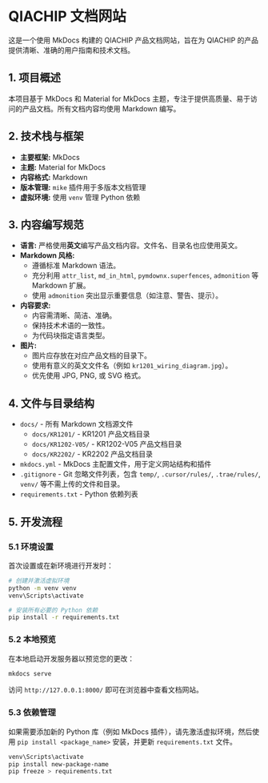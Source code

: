 # QIACHIP 文档网站
这是一个使用 MkDocs 构建的 QIACHIP 产品文档网站，旨在为 QIACHIP 的产品提供清晰、准确的用户指南和技术文档。

## 1. 项目概述

本项目基于 MkDocs 和 Material for MkDocs 主题，专注于提供高质量、易于访问的产品文档。所有文档内容均使用 Markdown 编写。

## 2. 技术栈与框架

- **主要框架:** MkDocs
- **主题:** Material for MkDocs
- **内容格式:** Markdown
- **版本管理:** `mike` 插件用于多版本文档管理
- **虚拟环境:** 使用 `venv` 管理 Python 依赖

## 3. 内容编写规范

- **语言:** 严格使用**英文**编写产品文档内容。文件名、目录名也应使用英文。
- **Markdown 风格:**
    - 遵循标准 Markdown 语法。
    - 充分利用 `attr_list`, `md_in_html`, `pymdownx.superfences`, `admonition` 等 Markdown 扩展。
    - 使用 `admonition` 突出显示重要信息（如注意、警告、提示）。
- **内容要求:**
    - 内容需清晰、简洁、准确。
    - 保持技术术语的一致性。
    - 为代码块指定语言类型。
- **图片:**
    - 图片应存放在对应产品文档的目录下。
    - 使用有意义的英文文件名（例如 `kr1201_wiring_diagram.jpg`）。
    - 优先使用 JPG, PNG, 或 SVG 格式。

## 4. 文件与目录结构

- `docs/` - 所有 Markdown 文档源文件
  - `docs/KR1201/` - KR1201 产品文档目录
  - `docs/KR1202-V05/` - KR1202-V05 产品文档目录
  - `docs/KR2202/` - KR2202 产品文档目录
- `mkdocs.yml` - MkDocs 主配置文件，用于定义网站结构和插件
- `.gitignore` - Git 忽略文件列表，包含 `temp/`, `.cursor/rules/`, `.trae/rules/`, `venv/` 等不需上传的文件和目录。
- `requirements.txt` - Python 依赖列表

## 5. 开发流程

### 5.1 环境设置

首次设置或在新环境进行开发时：

```bash
# 创建并激活虚拟环境
python -m venv venv
venv\Scripts\activate

# 安装所有必要的 Python 依赖
pip install -r requirements.txt
```

### 5.2 本地预览

在本地启动开发服务器以预览您的更改：

```bash
mkdocs serve
```

访问 `http://127.0.0.1:8000/` 即可在浏览器中查看文档网站。

### 5.3 依赖管理

如果需要添加新的 Python 库（例如 MkDocs 插件），请先激活虚拟环境，然后使用 `pip install <package_name>` 安装，并更新 `requirements.txt` 文件。

```bash
venv\Scripts\activate
pip install new-package-name
pip freeze > requirements.txt
```

